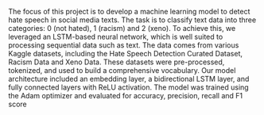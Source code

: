 The focus of this project is to develop a machine learning model to detect hate speech in social 
media texts. The task is to classify text data into three categories: 0 (not hated), 1 (racism) and 2 
(xeno). To achieve this, we leveraged an LSTM-based neural network, which is well suited to 
processing sequential data such as text. The data comes from various Kaggle datasets, including 
the Hate Speech Detection Curated Dataset, Racism Data and Xeno Data. These datasets were 
pre-processed, tokenized, and used to build a comprehensive vocabulary. Our model architecture 
included an embedding layer, a bidirectional LSTM layer, and fully connected layers with ReLU 
activation. The model was trained using the Adam optimizer and evaluated for accuracy, precision, 
recall and F1 score

